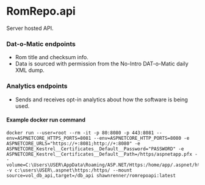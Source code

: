 # RomRepo.api

Server hosted API.

### Dat-o-Matic endpoints
* Rom title and checksum info.
* Data is sourced with permission from the No-Intro DAT-o-Matic daily XML dump.

### Analytics endpoints
* Sends and receives opt-in analytics about how the software is being used.

#### Example docker run command

```
docker run --user=root --rm -it -p 80:8080 -p 443:8081 --env=ASPNETCORE_HTTPS_PORTS=8081 --env=ASPNETCORE_HTTP_PORTS=8080 -e ASPNETCORE_URLS="https://+:8081;http://+:8080" -e ASPNETCORE_Kestrel__Certificates__Default__Password="PASSWORD" -e ASPNETCORE_Kestrel__Certificates__Default__Path=/https/aspnetapp.pfx --volume=C:\Users\USER\AppData\Roaming/ASP.NET/Https:/home/app/.aspnet/https:ro -v c:\users\USER\.aspnet\https:/https/ --mount source=vol_db_api,target=/db_api shawnrenner/romrepoapi:latest
```
